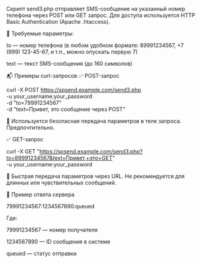 Скрипт send3.php отправляет SMS-сообщение на указанный номер телефона через POST или GET запрос.
Для доступа используется HTTP Basic Authentication (Apache .htaccess).

🔐 Требуемые параметры:

to — номер телефона (в любом удобном формате: 89991234567, +7 (999) 123-45-67, и т.п., можно опускать первую 7)

text — текст SMS-сообщения (до 160 символов)

📬 Примеры curl-запросов
✅ POST-запрос

curl -X POST https://spsend.example.com/send3.php \
  -u your_username:your_password \
  -d "to=79991234567" \
  -d "text=Привет, это сообщение через POST"
  
📌 Используется безопасная передача параметров в теле запроса. Предпочтительно.

✅ GET-запрос

curl -X GET "https://spsend.example.com/send3.php?to=89991234567&text=Привет,+это+GET" \
  -u your_username:your_password
  
📌 Быстрая передача параметров через URL. Не рекомендуется для длинных или чувствительных сообщений.

🔁 Пример ответа сервера

79991234567:1234567890:queued

Где:

79991234567 — номер получателя

1234567890 — ID сообщения в системе

queued — статус отправки
